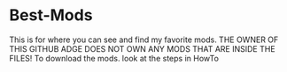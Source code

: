 # Best-Mods
This is for where you can see and find my favorite mods. THE OWNER OF THIS GITHUB ADGE DOES NOT OWN ANY MODS THAT ARE INSIDE THE FILES!
To download the mods. look at the steps in HowTo
